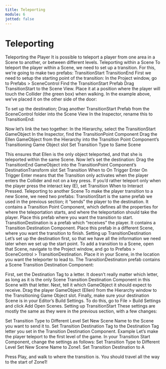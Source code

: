 ```yaml
---
title: Teleporting
module: 6
jotted: false
---
```


# Teleporting

Teleporting the Player
It is possible to teleport a player from one area in a Scene to another, or between different levels.
Teleporting within a Scene
To teleport the player within a Scene, we need to set up a transition. For this, we’re going to make two prefabs:
TransitionStart
TransitionEnd
First we need to setup the starting point of the transition:
In the Project window, go to Prefabs > SceneControl
Find the TransitionStart Prefab
Drag TransitionStart to the Scene View. Place it at a position where the player will touch the Collider (the green box) when walking. In the example above, we’ve placed it on the other side of the door:

To set up the destination;
Drag another TransitionStart Prefab from the SceneControl folder into the Scene View
In the Inspector, rename this to TransitionEnd:

Now let’s link the two together:
In the Hierarchy, select the TransitionStart GameObject
In the Inspector, find the TransitionPoint Component
Drag the Ellen GameObject from the Hierarchy into the Transition Point Component’s Transitioning Game Object slot
Set Transition Type to Same Scene

This ensures that Ellen is the only object teleported, and that she is teleported within the same Scene.
Now let’s set the destination:
Drag the TransitionEnd GameObject into the TransitionPoint Component’s DestinationTransform slot
Set Transition When to On Trigger Enter
On Trigger Enter means that the Transition only activates when the player enters the Collider and not on a key press. If you’d rather teleport only when the player press the interact key (E), set Transition When to Interact Pressed.
Teleporting to another Scene
To make the player transition to a new Scene, we need two prefabs:
TransitionStart is the same prefab we used in the previous section; it “sends” the player to the destination. It contains a Transition Point Component, which defines all the properties for where the teleportation starts, and where the teleportation should take the player. Place this prefab where you want the transition to start.
TransitionDestination is a prefab which “receives” the player. It contains a Transition Destination Component. Place this prefab in a different Scene, where you want the transition to finish.
Setting up TransitionDestination
Let’s set up the destination first, so that we have all the information we need later when we set up the start point. To add a transition to a Scene, open that Scene, navigate to the Project window, and go to Prefabs > SceneControl > TransitionDestination. Place it in your Scene, in the location you want the teleporter to lead to.
The TransitionDestinaton prefab contains a Scene Transition Destination Component:

First, set the Destination Tag to a letter. It doesn’t really matter which letter, as long as it is the only Scene Transition Destination Component in this Scene with that letter.
Next, tell it which GameObject it should expect to receive. Drag the player GameObject (Ellen) from the Hierarchy window to the Transitioning Game Object slot.
Finally, make sure your destination Scene is in your Editor’s Build Settings. To do this, go to File > Build Settings and click Add Open Scenes.
Setting up TransitionStart
These settings are mostly the same as they were in the previous section, with a few changes:

Set Transition Type to Different Level
Set New Scene Name to the Scene you want to send it to.
Set Transition Destination Tag to the Destination Tag letter you set in the Transition Destination Component.
Example
Let’s make the player teleport to the first level of the game. In your Transition Start Component, change the settings as follows:
Set Transition Type to Different Level
Set New Scene Name to Zone1.
Set Transition Destination to A

Press Play, and walk to where the transition is. You should travel all the way to the start of Zone1!